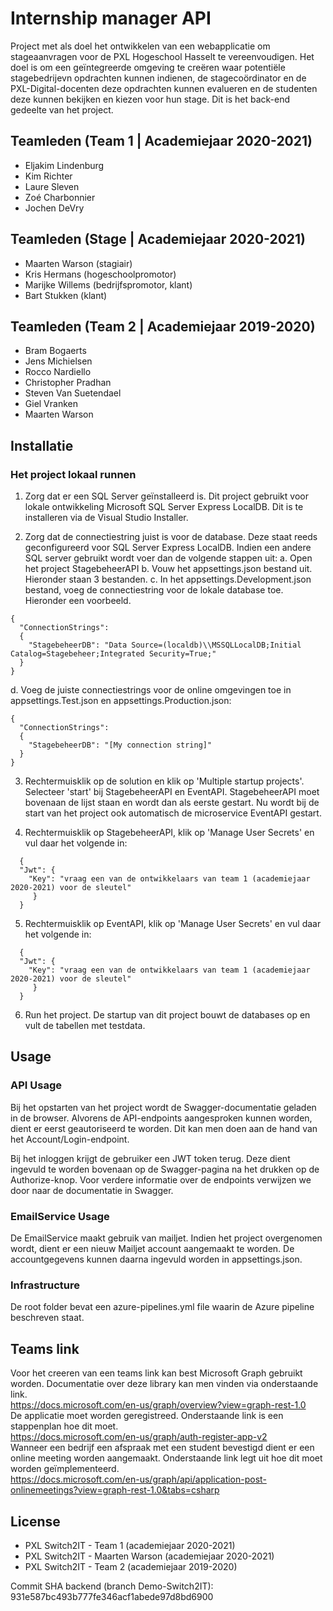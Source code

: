 # Internship manager API
Project met als doel het ontwikkelen van een webapplicatie om stageaanvragen voor de PXL Hogeschool Hasselt te vereenvoudigen. Het doel is om een geïntegreerde omgeving te creëren waar potentiële stagebedrijevn opdrachten kunnen indienen, de stagecoördinator en de PXL-Digital-docenten deze opdrachten kunnen evalueren en de studenten deze kunnen bekijken en kiezen voor hun stage. 
Dit is het back-end gedeelte van het project.

## Teamleden (Team 1 | Academiejaar 2020-2021)
* Eljakim Lindenburg
* Kim Richter
* Laure Sleven
* Zoé Charbonnier
* Jochen DeVry

## Teamleden (Stage | Academiejaar 2020-2021)
* Maarten Warson (stagiair)
* Kris Hermans (hogeschoolpromotor)
* Marijke Willems (bedrijfspromotor, klant)
* Bart Stukken (klant)

## Teamleden (Team 2 | Academiejaar 2019-2020)
* Bram Bogaerts
* Jens Michielsen
* Rocco Nardiello
* Christopher Pradhan
* Steven Van Suetendael
* Giel Vranken
* Maarten Warson

## Installatie
### Het project lokaal runnen
1. Zorg dat er een SQL Server geïnstalleerd is. Dit project gebruikt voor lokale ontwikkeling Microsoft SQL Server Express LocalDB. Dit is te installeren via de Visual Studio Installer.

2. Zorg dat de connectiestring juist is voor de database. Deze staat reeds geconfigureerd voor SQL Server Express LocalDB. Indien een andere SQL server gebruikt wordt voer dan de volgende stappen uit:
	a. Open het project StagebeheerAPI
  	b. Vouw het appsettings.json bestand uit. Hieronder staan 3 bestanden.
  	c. In het appsettings.Development.json bestand, voeg de connectiestring voor de lokale database toe. Hieronder een voorbeeld. 
  ```
  {
    "ConnectionStrings": 
    {
      "StagebeheerDB": "Data Source=(localdb)\\MSSQLLocalDB;Initial Catalog=Stagebeheer;Integrated Security=True;"
    }
  }
  ```
  d. Voeg de juiste connectiestrings voor de online omgevingen toe in appsettings.Test.json en appsettings.Production.json:
  ```
  {
    "ConnectionStrings": 
    {
      "StagebeheerDB": "[My connection string]"
    }
  }
  ```
3. Rechtermuisklik op de solution en klik op 'Multiple startup projects'. Selecteer 'start' bij StagebeheerAPI en EventAPI. StagebeheerAPI moet bovenaan de lijst staan en wordt dan als eerste gestart. Nu wordt bij de start van het project ook automatisch de microservice EventAPI gestart.

4. Rechtermuisklik op StagebeheerAPI, klik op 'Manage User Secrets' en vul daar het volgende in:
```
  {
  "Jwt": {
    "Key": "vraag een van de ontwikkelaars van team 1 (academiejaar 2020-2021) voor de sleutel"
     }
  }
  ```
5. Rechtermuisklik op EventAPI, klik op 'Manage User Secrets' en vul daar het volgende in:
```
  {
  "Jwt": {
    "Key": "vraag een van de ontwikkelaars van team 1 (academiejaar 2020-2021) voor de sleutel"
     }
  }
  ```
6. Run het project. De startup van dit project bouwt de databases op en vult de tabellen met testdata.

## Usage
### API Usage
Bij het opstarten van het project wordt de Swagger-documentatie geladen in de browser.
Alvorens de API-endpoints aangesproken kunnen worden, dient er eerst geautoriseerd te worden. Dit kan men doen aan de hand van het Account/Login-endpoint.

Bij het inloggen krijgt de gebruiker een JWT token terug. Deze dient ingevuld te worden bovenaan op de Swagger-pagina na het drukken op de Authorize-knop. 
Voor verdere informatie over de endpoints verwijzen we door naar de documentatie in Swagger.

### EmailService Usage
De EmailService maakt gebruik van mailjet. Indien het project overgenomen wordt, dient er een nieuw Mailjet account aangemaakt te worden.
De accountgegevens kunnen daarna ingevuld worden in appsettings.json.

### Infrastructure
De root folder bevat een azure-pipelines.yml file waarin de Azure pipeline beschreven staat. 

## Teams link
Voor het creeren van een teams link kan best Microsoft Graph gebruikt worden. Documentatie over deze library kan men vinden via onderstaande link.   <br />
https://docs.microsoft.com/en-us/graph/overview?view=graph-rest-1.0  <br />
De applicatie moet worden geregistreed. Onderstaande link is een stappenplan hoe dit moet.  <br />
https://docs.microsoft.com/en-us/graph/auth-register-app-v2  <br />
Wanneer een bedrijf een afspraak met een student bevestigd dient er een online meeting worden aangemaakt. Onderstaande link legt uit hoe dit moet worden geïmplementeerd.  <br />
https://docs.microsoft.com/en-us/graph/api/application-post-onlinemeetings?view=graph-rest-1.0&tabs=csharp  <br />

## License
* PXL Switch2IT - Team 1 (academiejaar 2020-2021)
* PXL Switch2IT - Maarten Warson (academiejaar 2020-2021)
* PXL Switch2IT - Team 2 (academiejaar 2019-2020)

Commit SHA backend (branch Demo-Switch2IT): 931e587bc493b777fe346acf1abede97d8bd6900

